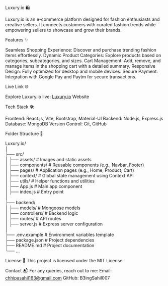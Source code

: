 Luxury.io 🛍️

Luxury.io is an e-commerce platform designed for fashion enthusiasts and creative sellers. It connects customers with curated fashion trends while empowering sellers to showcase and grow their brands.

Features ✨

Seamless Shopping Experience: Discover and purchase trending fashion items effortlessly.
Dynamic Product Categories: Explore products based on categories, subcategories, and sizes.
Cart Management: Add, remove, and manage items in the shopping cart with a detailed summary.
Responsive Design: Fully optimized for desktop and mobile devices.
Secure Payment: Integration with Google Pay and Paytm for secure transactions.


Live Link 🌐

Explore Luxury.io live: [Luxury.io](https://luxury-io-frontend.vercel.app/) Website

Tech Stack 🛠️

Frontend: React.js, Vite, Bootstrap, Material-UI
Backend: Node.js, Express.js
Database: MongoDB
Version Control: Git, GitHub

Folder Structure 📂

Luxury.io/  
│  
├── src/  
│   ├── assets/           # Images and static assets  
│   ├── components/       # Reusable components (e.g., Navbar, Footer)  
│   ├── pages/            # Application pages (e.g., Home, Product, Cart)  
│   ├── context/          # Global state management using Context API  
│   ├── utils/            # Helper functions and utilities  
│   ├── App.js            # Main app component  
│   ├── index.js          # Entry point  
│  
├── backend/  
│   ├── models/           # Mongoose models  
│   ├── controllers/      # Backend logic  
│   ├── routes/           # API routes  
│   ├── server.js         # Express server configuration  
│  
├── .env.example          # Environment variables template  
├── package.json          # Project dependencies  
├── README.md             # Project documentation  
└── ...  

License 📄
This project is licensed under the MIT License.

Contact 📬
For any queries, reach out to me:
Email: chhipasahil163@gmail.com
GitHub: B3ingSahil007
